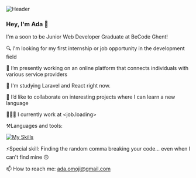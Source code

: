 ![Header](./github-banner.png)

### Hey, I'm Ada 👋

I'm a soon to be Junior Web Developer Graduate at BeCode Ghent!

🔍 I'm looking for my first internship or job opportunity in the development field

🔭 I’m presently working on an online platform that connects individuals with various service providers

🌱 I'm studying Laravel and React right now.

👯 I’d like to collaborate on interesting projects where I can learn a new language

👩🏾‍💻 I currently work at <job.loading>

⚒️Languages and tools: 

[![My Skills](https://skillicons.dev/icons?i=html,js,css,laravel,mysql,php,vscode,github&theme=light)](https://skillicons.dev)

⚡Special skill: Finding the random comma breaking your code... even when I can't find mine 🙃
<!-- even if I can't find mine, I can crack your code by locating the random comma. -->
📫 How to reach me: ada.omoji@gmail.com

<!-- 📄 Here's my Resume -->